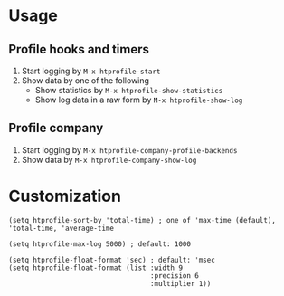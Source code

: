 # Usage
## Profile hooks and timers
1. Start logging by `M-x htprofile-start`
2. Show data by one of the following
    - Show statistics by `M-x htprofile-show-statistics`
    - Show log data in a raw form by `M-x htprofile-show-log`

## Profile company
1. Start logging by `M-x htprofile-company-profile-backends`
2. Show data by `M-x htprofile-company-show-log`

# Customization
```elisp
(setq htprofile-sort-by 'total-time) ; one of 'max-time (default), 'total-time, 'average-time

(setq htprofile-max-log 5000) ; default: 1000

(setq htprofile-float-format 'sec) ; default: 'msec
(setq htprofile-float-format (list :width 9
                                   :precision 6
                                   :multiplier 1))
```
